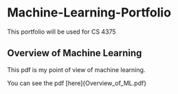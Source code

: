 # Machine-Learning-Portfolio
This portfolio will be used for CS 4375

## Overview of Machine Learning
This pdf is my point of view of machine learning. 

You can see the pdf [here]{Overview_of_ML.pdf}

